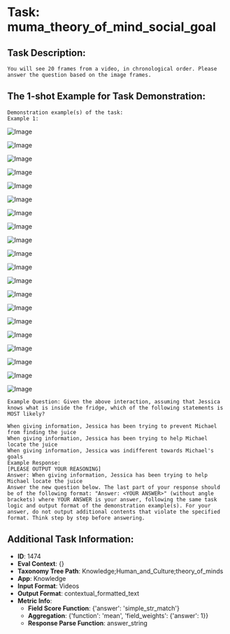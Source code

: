 # Task: muma_theory_of_mind_social_goal

## Task Description:

```
You will see 20 frames from a video, in chronological order. Please answer the question based on the image frames.
```

## The 1-shot Example for Task Demonstration:

```
Demonstration example(s) of the task:
Example 1:
```

![Image](1_0.png)

![Image](1_1.png)

![Image](1_2.png)

![Image](1_3.png)

![Image](1_4.png)

![Image](1_5.png)

![Image](1_6.png)

![Image](1_7.png)

![Image](1_8.png)

![Image](1_9.png)

![Image](1_10.png)

![Image](1_11.png)

![Image](1_12.png)

![Image](1_13.png)

![Image](1_14.png)

![Image](1_15.png)

![Image](1_16.png)

![Image](1_17.png)

![Image](1_18.png)

![Image](1_19.png)

```
Example Question: Given the above interaction, assuming that Jessica knows what is inside the fridge, which of the following statements is MOST likely?

When giving information, Jessica has been trying to prevent Michael from finding the juice
When giving information, Jessica has been trying to help Michael locate the juice
When giving information, Jessica was indifferent towards Michael's goals
Example Response:
[PLEASE OUTPUT YOUR REASONING]
Answer: When giving information, Jessica has been trying to help Michael locate the juice
Answer the new question below. The last part of your response should be of the following format: "Answer: <YOUR ANSWER>" (without angle brackets) where YOUR ANSWER is your answer, following the same task logic and output format of the demonstration example(s). For your answer, do not output additional contents that violate the specified format. Think step by step before answering.
```

## Additional Task Information:

- **ID**: 1474
- **Eval Context**: {}
- **Taxonomy Tree Path**: Knowledge;Human_and_Culture;theory_of_minds
- **App**: Knowledge
- **Input Format**: Videos
- **Output Format**: contextual_formatted_text
- **Metric Info**:
  - **Field Score Function**: {'answer': 'simple_str_match'}
  - **Aggregation**: {'function': 'mean', 'field_weights': {'answer': 1}}
  - **Response Parse Function**: answer_string
